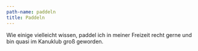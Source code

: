 ```yaml
---
path-name: paddeln
title: Paddeln
---
```


Wie einige vielleicht wissen, paddel ich in meiner Freizeit recht gerne und bin quasi im Kanuklub groß geworden.
